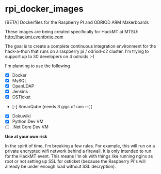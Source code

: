 # rpi_docker_images
[BETA] Dockerfiles for the Raspberry PI and ODRIOD ARM Makerboards

These images are being created specifically for HackMT at MTSU:
http://hackmt.eventbrite.com

The goal is to create a complete continuous integration environment for the hack-a-thon that runs on a raspberry pi / odriod-c2 cluster. I'm trying to support up to 30 developers on 4 odroids :-)

I'm planning to use the following
- [x] Docker
- [x] MySQL
- [x] OpenLDAP
- [x] Jenkins
- [x] OSTicket
- [-] SonarQube (needs 3 gigs of ram :-( )
- [x] Dokuwiki
- [x] Python Dev VM
- [ ] .Net Core Dev VM

__Use at your own risk__

In the spirit of time, I'm breaking a few rules.  For example, this will run on a private encrypted wifi network behind a firewall.  It is only intended to run
for the HackMT event.  This means I'm ok with things like running nginx as root or not setting up SSL for osticket (because the Raspberry Pi's will already be
under enough load without SSL decryption).
